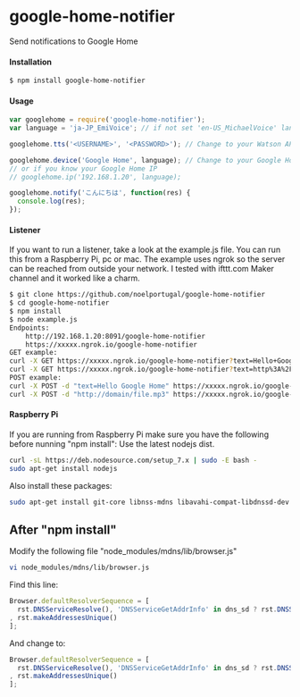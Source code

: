 # google-home-notifier
Send notifications to Google Home

#### Installation
```sh
$ npm install google-home-notifier
```

#### Usage
```javascript
var googlehome = require('google-home-notifier');
var language = 'ja-JP_EmiVoice'; // if not set 'en-US_MichaelVoice' language will be used

googlehome.tts('<USERNAME>', '<PASSWORD>'); // Change to your Watson API username and password

googlehome.device('Google Home', language); // Change to your Google Home name
// or if you know your Google Home IP
// googlehome.ip('192.168.1.20', language);

googlehome.notify('こんにちは', function(res) {
  console.log(res);
});
```

#### Listener
If you want to run a listener, take a look at the example.js file. You can run this from a Raspberry Pi, pc or mac. 
The example uses ngrok so the server can be reached from outside your network. 
I tested with ifttt.com Maker channel and it worked like a charm.

```sh
$ git clone https://github.com/noelportugal/google-home-notifier
$ cd google-home-notifier
$ npm install
$ node example.js
Endpoints:
    http://192.168.1.20:8091/google-home-notifier
    https://xxxxx.ngrok.io/google-home-notifier
GET example:
curl -X GET https://xxxxx.ngrok.io/google-home-notifier?text=Hello+Google+Home  - to play given text
curl -X GET https://xxxxx.ngrok.io/google-home-notifier?text=http%3A%2F%2Fdomain%2Ffile.mp3 - to play from given url
POST example:
curl -X POST -d "text=Hello Google Home" https://xxxxx.ngrok.io/google-home-notifier - to play given text
curl -X POST -d "http://domain/file.mp3" https://xxxxx.ngrok.io/google-home-notifier - to play from given url

```
#### Raspberry Pi
If you are running from Raspberry Pi make sure you have the following before nunning "npm install":
Use the latest nodejs dist.
```sh
curl -sL https://deb.nodesource.com/setup_7.x | sudo -E bash -
sudo apt-get install nodejs
```
Also install these packages:
```sh
sudo apt-get install git-core libnss-mdns libavahi-compat-libdnssd-dev
```

## After "npm install"

Modify the following file "node_modules/mdns/lib/browser.js"
```sh
vi node_modules/mdns/lib/browser.js
```
Find this line:
```javascript
Browser.defaultResolverSequence = [
  rst.DNSServiceResolve(), 'DNSServiceGetAddrInfo' in dns_sd ? rst.DNSServiceGetAddrInfo() : rst.getaddrinfo()
, rst.makeAddressesUnique()
];
```
And change to:
```javascript
Browser.defaultResolverSequence = [
  rst.DNSServiceResolve(), 'DNSServiceGetAddrInfo' in dns_sd ? rst.DNSServiceGetAddrInfo() : rst.getaddrinfo({families:[4]})
, rst.makeAddressesUnique()
];
```
